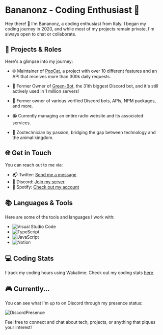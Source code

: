 # Bananonz - Coding Enthusiast 🚀

Hey there! 👋 I'm Bananonz, a coding enthusiast from Italy. I began my coding journey in 2020, and while most of my projects remain private, I'm always open to chat or collaborate.

## 🚀 Projects & Roles

Here's a glimpse into my journey:

- 🌐 Maintainer of [PopCat](https://popcat.xyz), a project with over 10 different features and an API that receives more than 300k daily requests.

- 🤖 Former Owner of [Green-Bot](https://green-bot.app), the 31th biggest Discord bot, and it's still actively used in 1 million servers!

- 💼 Former owner of various verified Discord bots, APIs, NPM packages, and more.

- 📻 Currently managing an entire radio website and its associated services.

- 🐾 Zootechnician by passion, bridging the gap between technology and the animal kingdom.

## 🌐 Get in Touch

You can reach out to me via:

- 📬 Twitter: [Send me a message](https://twitter.com/bananonz_)
- 💬 Discord: [Join my server](https://discord.bananonz.dev)
- 🎵 Spotify: [Check out my account](https://open.spotify.com/user/g0gi8surwac7cjs4nnpwttyen?si=0eda515ee8574fe0)

## 📚 Languages & Tools

Here are some of the tools and languages I work with:

- ![Visual Studio Code](https://img.shields.io/badge/Visual_Studio_Code-0078D4?style=for-the-badge&logo=visual%20studio%20code&logoColor=white)
- ![TypeScript](https://img.shields.io/badge/TypeScript-007ACC?style=for-the-badge&logo=typescript&logoColor=white)
- ![JavaScript](https://img.shields.io/badge/JavaScript-323330?style=for-the-badge&logo=javascript&logoColor=yellow)
- ![Notion](https://img.shields.io/badge/Notion-000000?style=for-the-badge&logo=notion&logoColor=white)

## 💻 Coding Stats

I track my coding hours using Wakatime. Check out my coding stats [here](https://wakatime.com/@6d679d0d-4091-441a-876e-086352c2b315).

## 🎮 Currently...

You can see what I'm up to on Discord through my presence status:

![DiscordPresence](https://lanyard.cnrad.dev/api/660477458209964042)

Feel free to connect and chat about tech, projects, or anything that piques your interest!

